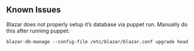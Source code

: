 ## Known Issues

Blazar does not properly setup it’s database via puppet run. Manually do this after running puppet:

```
blazar-db-manage --config-file /etc/blazar/blazar.conf upgrade head
```
